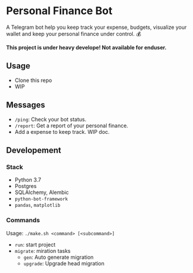 # Personal Finance Bot

A Telegram bot help you keep track your expense, budgets, visualize your wallet and keep your personal finance under control. :moneybag:

**This project is under heavy develope! Not available for enduser.**

## Usage

* Clone this repo
* WIP

## Messages

* `/ping`: Check your bot status.
* `/report`: Get a report of your personal finance.
* Add a expense to keep track. WIP doc.

## Developement

### Stack

* Python 3.7
* Postgres
* SQLAlchemy, Alembic
* `python-bot-framework`
* `pandas`, `matplotlib`

### Commands

Usage: `./make.sh <command> [<subcommand>]`

* `run`: start project
* `migrate`: miration tasks
    * `gen`: Auto generate migration
    * `upgrade`: Upgrade head migration
